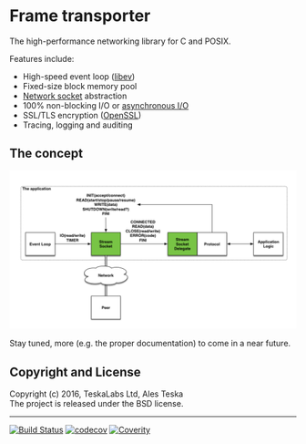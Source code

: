 # Frame transporter

The high-performance networking library for C and POSIX.

Features include:

* High-speed event loop ([libev](http://software.schmorp.de/pkg/libev.html))
* Fixed-size block memory pool
* [Network socket](https://en.wikipedia.org/wiki/Network_socket) abstraction
* 100% non-blocking I/O or [asynchronous I/O](https://en.wikipedia.org/wiki/Asynchronous_I/O)
* SSL/TLS encryption ([OpenSSL](https://www.openssl.org))
* Tracing, logging and auditing


## The concept

![image](./doc/images/stream_socket.png)  

Stay tuned, more (e.g. the proper documentation) to come in a near future.


## Copyright and License

Copyright (c) 2016, TeskaLabs Ltd, Ales Teska  
The project is released under the BSD license.

---
[![Build Status](https://travis-ci.org/TeskaLabs/Frame-Transporter.svg?branch=master)](https://travis-ci.org/TeskaLabs/Frame-Transporter)
[![codecov](https://codecov.io/gh/TeskaLabs/Frame-Transporter/branch/master/graph/badge.svg)](https://codecov.io/gh/TeskaLabs/Frame-Transporter)
[![Coverity](https://scan.coverity.com/projects/9946/badge.svg)](https://scan.coverity.com/projects/teskalabs-frame_transporter)
